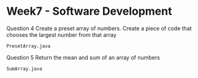 # Week7 - Software Development

Question 4
Create a preset array of numbers. Create a piece of code that chooses the largest number from that array

`PresetArray.java`

Question 5
Return the mean and sum of an array of numbers

`SumArray.java`